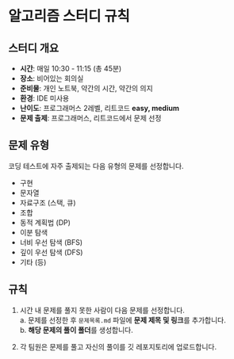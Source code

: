 # 알고리즘 스터디 규칙

## 스터디 개요
- **시간**: 매일 10:30 - 11:15 (총 45분)
- **장소**: 비어있는 회의실
- **준비물**: 개인 노트북, 약간의 시간, 약간의 의지
- **환경**: IDE 미사용
- **난이도**: 프로그래머스 2레벨, 리트코드 **easy, medium**
- **문제 출제**: 프로그래머스, 리트코드에서 문제 선정

## 문제 유형
코딩 테스트에 자주 출제되는 다음 유형의 문제를 선정합니다.
- 구현
- 문자열
- 자료구조 (스택, 큐)
- 조합
- 동적 계획법 (DP)
- 이분 탐색
- 너비 우선 탐색 (BFS)
- 깊이 우선 탐색 (DFS)
- 기타 (등)

## 규칙
1. 시간 내 문제를 풀지 못한 사람이 다음 문제를 선정합니다.  
   a. 문제를 선정한 후 `문제목록.md` 파일에 **문제 제목 및 링크**를 추가합니다.  
   b. **해당 문제의 풀이 폴더**를 생성합니다.
   
3. 각 팀원은 문제를 풀고 자신의 풀이를 깃 레포지토리에 업로드합니다.
